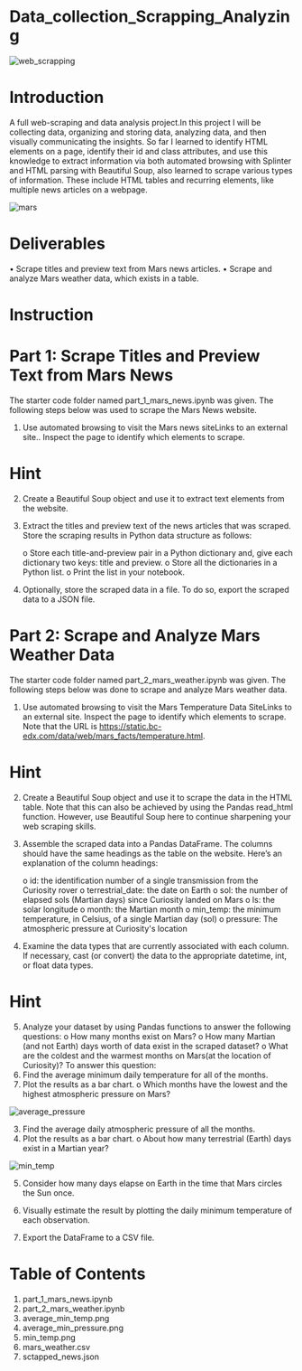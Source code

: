 # Data_collection_Scrapping_Analyzing

![web_scrapping](https://github.com/user-attachments/assets/83019d5d-db44-4227-bb36-fa120f257d8a)

# Introduction

 A full web-scraping and data analysis project.In this project I will be collecting data, organizing and storing data, analyzing
 data, and then visually communicating the insights. So far I learned to identify HTML elements on a page, identify 
 their id and class attributes, and use this knowledge to extract information via both automated browsing with Splinter
 and HTML parsing with Beautiful Soup, also learned to scrape various types of information. These include HTML tables and 
 recurring elements, like multiple news articles on a webpage.
 
 ![mars](https://github.com/user-attachments/assets/5e98eee5-e315-4190-b8da-edb1833f6429)


# Deliverables

   • Scrape titles and preview text from Mars news articles.
   • Scrape and analyze Mars weather data, which exists in a table.

# Instruction
# Part 1: Scrape Titles and Preview Text from Mars News

The starter code folder named part_1_mars_news.ipynb was given. The following steps below was used to scrape the Mars News website.

   1. Use automated browsing to visit the Mars news siteLinks to an external site.. Inspect the page to identify which elements to scrape.
   
# Hint
   2. Create a Beautiful Soup object and use it to extract text elements from the website.
      
   3. Extract the titles and preview text of the news articles that was scraped. Store the scraping results in Python data 
      structure as follows:
      
      o Store each title-and-preview pair in a Python dictionary and, give each dictionary two keys: title and preview. 
      o Store all the dictionaries in a Python list.
      o Print the list in your notebook.
      
   4. Optionally, store the scraped data in a file. To do so, export the scraped data to a JSON file. 
      
# Part 2: Scrape and Analyze Mars Weather Data

The starter code folder named part_2_mars_weather.ipynb was given. The following steps below was done to scrape and analyze Mars 
weather data.

   1. Use automated browsing to visit the Mars Temperature Data SiteLinks to an external site. Inspect the page to identify 
      which elements to scrape. Note that the URL is https://static.bc-edx.com/data/web/mars_facts/temperature.html.
   
# Hint

   2. Create a Beautiful Soup object and use it to scrape the data in the HTML table. Note that this can also be achieved by using 
      the Pandas read_html function. However, use Beautiful Soup here to continue sharpening your web scraping skills.
   
   3. Assemble the scraped data into a Pandas DataFrame. The columns should have the same headings as the table 
      on the website. Here’s an explanation of the column headings:
      
      o id: the identification number of a single transmission from the Curiosity rover
      o terrestrial_date: the date on Earth
      o sol: the number of elapsed sols (Martian days) since Curiosity landed on Mars
      o ls: the solar longitude
      o month: the Martian month
      o min_temp: the minimum temperature, in Celsius, of a single Martian day (sol)
      o pressure: The atmospheric pressure at Curiosity's location
      
   4. Examine the data types that are currently associated with each column. If necessary, cast (or convert) the data 
      to the appropriate datetime, int, or float data types.
       
# Hint

  5. Analyze your dataset by using Pandas functions to answer
     the following questions:
   o How many months exist on Mars?
   o How many Martian (and not Earth) days worth of data exist in the scraped dataset?
   o What are the coldest and the warmest months on Mars(at the location of Curiosity)? To answer this question:
   1. Find the average minimum daily temperature for all of the months.
   2. Plot the results as a bar chart.
      o Which months have the lowest and the highest atmospheric pressure on Mars? 
         
 ![average_pressure](https://github.com/user-attachments/assets/8a5c90e8-453c-4b61-9a4f-cfdb4a6596e9)

   3. Find the average daily atmospheric pressure of all the months.
   4. Plot the results as a bar chart.
      o About how many terrestrial (Earth) days exist in a Martian year? 
         
 ![min_temp](https://github.com/user-attachments/assets/3de02991-8ae0-4b83-9f3a-e2de3863c823)

  5. Consider how many days elapse on Earth in the time that Mars circles the Sun once.
  6. Visually estimate the result by plotting the daily minimum temperature of each observation.
       
 6. Export the DataFrame to a CSV file.

# Table of Contents
   1. part_1_mars_news.ipynb
   2. part_2_mars_weather.ipynb
   3. average_min_temp.png
   4. average_min_pressure.png
   5. min_temp.png
   6. mars_weather.csv
   7. sctapped_news.json
   

